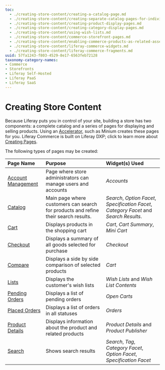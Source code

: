 ```yaml
---
toc:
  - ./creating-store-content/creating-a-catalog-page.md
  - ./creating-store-content/creating-separate-catalog-pages-for-individual-product-catalogs.md
  - ./creating-store-content/creating-product-display-pages.md
  - ./creating-store-content/creating-category-display-pages.md
  - ./creating-store-content/using-wish-lists.md
  - ./creating-store-content/commerce-storefront-pages.md
  - ./creating-store-content/enabling-commerce-products-as-related-assets.md
  - ./creating-store-content/liferay-commerce-widgets.md
  - ./creating-store-content/liferay-commerce-fragments.md
uuid: 57fa1243-f803-4529-8e17-6563feb72128
taxonomy-category-names:
- Commerce
- Storefronts
- Liferay Self-Hosted
- Liferay PaaS
- Liferay SaaS
---
```


# Creating Store Content

Because Liferay puts you in control of your site, building a store has two components: a complete catalog and a series of pages for displaying and selling products. Using an [Accelerator](../starting-a-store/accelerators.md), such as Minium creates these pages for you. Liferay Commerce is built on Liferay DXP; click to learn more about [Creating Pages](https://learn.liferay.com/web/guest/w/dxp/site-building/creating-pages).

The following types of pages may be created:

 | Page Name                                                               | Purpose                                                                            | Widget(s) Used                                                                          |
 |:------------------------------------------------------------------------|:-----------------------------------------------------------------------------------|:----------------------------------------------------------------------------------------|
 | [Account Management](./creating-store-content/commerce-storefront-pages/account-management.md) | Page where store administrators can manage users and accounts                      | _Accounts_                                                                              |
 | [Catalog](./creating-store-content/commerce-storefront-pages/catalog.md)                       | Main page where customers can search for products and refine their search results. | _Search_, _Option Facet_, _Specification Facet_, _Category Facet_ and _Search Results_. |
 | [Cart](./creating-store-content/commerce-storefront-pages/cart.md)                             | Displays products in the shopping cart                                             | _Cart_, _Cart Summary_, _Mini Cart_                                                     |
 | [Checkout](./creating-store-content/commerce-storefront-pages/checkout.md)                     | Displays a summary of all goods selected for purchase                              | _Checkout_                                                                              |
 | [Compare](./creating-store-content/commerce-storefront-pages/compare.md)                       | Displays a side by side comparison of selected products                            | _Cart_                                                                                  |
 | [Lists](./creating-store-content/commerce-storefront-pages/lists.md)                           | Displays the customer's wish lists                                                 | _Wish Lists_ and _Wish List Contents_                                                   |
 | [Pending Orders](./creating-store-content/commerce-storefront-pages/pending-orders.md)         | Displays a list of pending orders                                                  | _Open Carts_                                                                            |
 | [Placed Orders](./creating-store-content/commerce-storefront-pages/placed-orders.md)           | Displays a list of orders in all statuses                                          | _Orders_                                                                                |
 | [Product Details](./creating-store-content/commerce-storefront-pages/product-details.md)       | Displays information about the product and related products                        | _Product Details_ and _Product Publisher_                                               |
 | [Search](./creating-store-content/commerce-storefront-pages/search.md)                         | Shows search results                                                               | _Search_, _Tag_, _Category Facet_, _Option Facet_, _Specification Facet_                |
